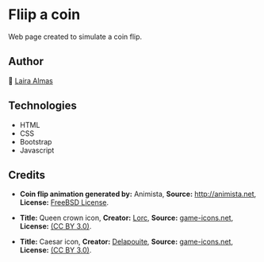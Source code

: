 # Fliip a coin

Web page created to simulate a coin flip.

## Author

🦖 [Laira Almas](https://github.com/lairaalmas)

## Technologies

- HTML
- CSS
- Bootstrap
- Javascript

## Credits

- **Coin flip animation generated by:** Animista, **Source:** http://animista.net, **License:** [FreeBSD License](http://animista.net/license).

- **Title:** Queen crown icon, **Creator:** [Lorc](https://lorcblog.blogspot.com/), **Source:** [game-icons.net](https://game-icons.net), **License:** [(CC BY 3.0)](https://creativecommons.org/licenses/by/3.0/).

- **Title:** Caesar icon, **Creator:** [Delapouite](https://delapouite.com/), **Source:** [game-icons.net](https://game-icons.net), **License:** [(CC BY 3.0)](https://creativecommons.org/licenses/by/3.0/).
